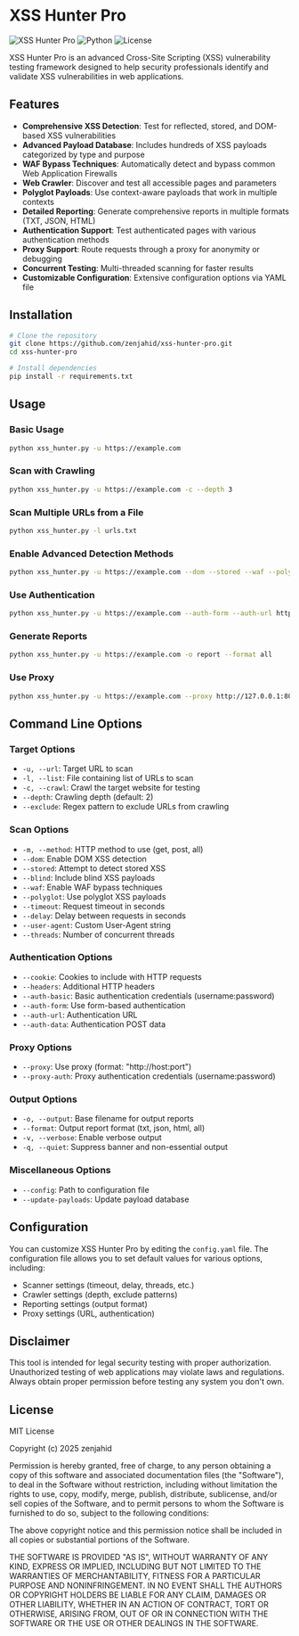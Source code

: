 # XSS Hunter Pro

![XSS Hunter Pro](https://img.shields.io/badge/XSS%20Hunter-Pro-blue)
![Python](https://img.shields.io/badge/Python-3.6%2B-brightgreen)
![License](https://img.shields.io/badge/License-MIT-yellow)

XSS Hunter Pro is an advanced Cross-Site Scripting (XSS) vulnerability testing framework designed to help security professionals identify and validate XSS vulnerabilities in web applications.

## Features

- **Comprehensive XSS Detection**: Test for reflected, stored, and DOM-based XSS vulnerabilities
- **Advanced Payload Database**: Includes hundreds of XSS payloads categorized by type and purpose
- **WAF Bypass Techniques**: Automatically detect and bypass common Web Application Firewalls
- **Web Crawler**: Discover and test all accessible pages and parameters
- **Polyglot Payloads**: Use context-aware payloads that work in multiple contexts
- **Detailed Reporting**: Generate comprehensive reports in multiple formats (TXT, JSON, HTML)
- **Authentication Support**: Test authenticated pages with various authentication methods
- **Proxy Support**: Route requests through a proxy for anonymity or debugging
- **Concurrent Testing**: Multi-threaded scanning for faster results
- **Customizable Configuration**: Extensive configuration options via YAML file

## Installation

```bash
# Clone the repository
git clone https://github.com/zenjahid/xss-hunter-pro.git
cd xss-hunter-pro

# Install dependencies
pip install -r requirements.txt
```

## Usage

### Basic Usage

```bash
python xss_hunter.py -u https://example.com
```

### Scan with Crawling

```bash
python xss_hunter.py -u https://example.com -c --depth 3
```

### Scan Multiple URLs from a File

```bash
python xss_hunter.py -l urls.txt
```

### Enable Advanced Detection Methods

```bash
python xss_hunter.py -u https://example.com --dom --stored --waf --polyglot
```

### Use Authentication

```bash
python xss_hunter.py -u https://example.com --auth-form --auth-url https://example.com/login --auth-data "username=user&password=pass"
```

### Generate Reports

```bash
python xss_hunter.py -u https://example.com -o report --format all
```

### Use Proxy

```bash
python xss_hunter.py -u https://example.com --proxy http://127.0.0.1:8080
```

## Command Line Options

### Target Options

- `-u, --url`: Target URL to scan
- `-l, --list`: File containing list of URLs to scan
- `-c, --crawl`: Crawl the target website for testing
- `--depth`: Crawling depth (default: 2)
- `--exclude`: Regex pattern to exclude URLs from crawling

### Scan Options

- `-m, --method`: HTTP method to use (get, post, all)
- `--dom`: Enable DOM XSS detection
- `--stored`: Attempt to detect stored XSS
- `--blind`: Include blind XSS payloads
- `--waf`: Enable WAF bypass techniques
- `--polyglot`: Use polyglot XSS payloads
- `--timeout`: Request timeout in seconds
- `--delay`: Delay between requests in seconds
- `--user-agent`: Custom User-Agent string
- `--threads`: Number of concurrent threads

### Authentication Options

- `--cookie`: Cookies to include with HTTP requests
- `--headers`: Additional HTTP headers
- `--auth-basic`: Basic authentication credentials (username:password)
- `--auth-form`: Use form-based authentication
- `--auth-url`: Authentication URL
- `--auth-data`: Authentication POST data

### Proxy Options

- `--proxy`: Use proxy (format: "http://host:port")
- `--proxy-auth`: Proxy authentication credentials (username:password)

### Output Options

- `-o, --output`: Base filename for output reports
- `--format`: Output report format (txt, json, html, all)
- `-v, --verbose`: Enable verbose output
- `-q, --quiet`: Suppress banner and non-essential output

### Miscellaneous Options

- `--config`: Path to configuration file
- `--update-payloads`: Update payload database

## Configuration

You can customize XSS Hunter Pro by editing the `config.yaml` file. The configuration file allows you to set default values for various options, including:

- Scanner settings (timeout, delay, threads, etc.)
- Crawler settings (depth, exclude patterns)
- Reporting settings (output format)
- Proxy settings (URL, authentication)

## Disclaimer

This tool is intended for legal security testing with proper authorization. Unauthorized testing of web applications may violate laws and regulations. Always obtain proper permission before testing any system you don't own.

## License

MIT License

Copyright (c) 2025 zenjahid

Permission is hereby granted, free of charge, to any person obtaining a copy
of this software and associated documentation files (the "Software"), to deal
in the Software without restriction, including without limitation the rights
to use, copy, modify, merge, publish, distribute, sublicense, and/or sell
copies of the Software, and to permit persons to whom the Software is
furnished to do so, subject to the following conditions:

The above copyright notice and this permission notice shall be included in all
copies or substantial portions of the Software.

THE SOFTWARE IS PROVIDED "AS IS", WITHOUT WARRANTY OF ANY KIND, EXPRESS OR
IMPLIED, INCLUDING BUT NOT LIMITED TO THE WARRANTIES OF MERCHANTABILITY,
FITNESS FOR A PARTICULAR PURPOSE AND NONINFRINGEMENT. IN NO EVENT SHALL THE
AUTHORS OR COPYRIGHT HOLDERS BE LIABLE FOR ANY CLAIM, DAMAGES OR OTHER
LIABILITY, WHETHER IN AN ACTION OF CONTRACT, TORT OR OTHERWISE, ARISING FROM,
OUT OF OR IN CONNECTION WITH THE SOFTWARE OR THE USE OR OTHER DEALINGS IN THE
SOFTWARE.
